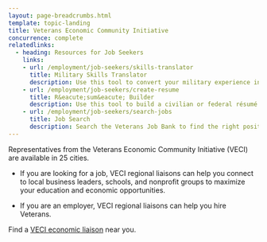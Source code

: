 ```yaml
---
layout: page-breadcrumbs.html
template: topic-landing
title: Veterans Economic Community Initiative
concurrence: complete
relatedlinks:
  - heading: Resources for Job Seekers
    links:
    - url: /employment/job-seekers/skills-translator
      title: Military Skills Translator
      description: Use this tool to convert your military experience into civilian language that hiring managers can easily understand.
    - url: /employment/job-seekers/create-resume
      title: R&eacute;sum&eacute; Builder
      description: Use this tool to build a civilian or federal résumé.
    - url: /employment/job-seekers/search-jobs
      title: Job Search
      description: Search the Veterans Job Bank to find the right position for you.
---
```


<div class="usa-font-lead">

Representatives from the Veterans Economic Community Initiative (VECI) are available in 25 cities.

</div>

- If you are looking for a job, VECI regional liaisons can help you connect to local business leaders, schools, and nonprofit groups to maximize your education and economic opportunities.

- If you are an employer, VECI regional liaisons can help you hire Veterans.

Find a [VECI economic liaison](http://www.benefits.va.gov/TEEI/economic-liaison-list.asp) near you.

